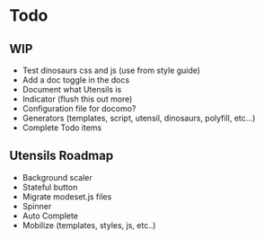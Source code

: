 # Todo

## WIP
- Test dinosaurs css and js (use from style guide)
- Add a doc toggle in the docs
- Document what Utensils is
- Indicator (flush this out more)
- Configuration file for docomo?
- Generators (templates, script, utensil, dinosaurs, polyfill, etc...)
- Complete Todo items

## Utensils Roadmap
- Background scaler
- Stateful button
- Migrate modeset.js files
- Spinner
- Auto Complete
- Mobilize (templates, styles, js, etc..)

